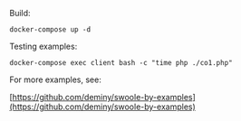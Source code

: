 Build:

```
docker-compose up -d
```

Testing examples:

```
docker-compose exec client bash -c "time php ./co1.php"
```

For more examples, see:

[https://github.com/deminy/swoole-by-examples](https://github.com/deminy/swoole-by-examples)
